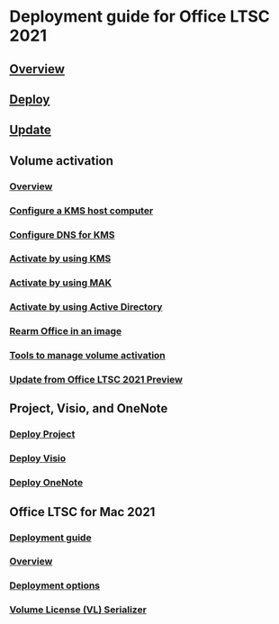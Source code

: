 # Deployment guide for Office LTSC 2021

## [Overview](overview.md)
## [Deploy](deploy.md)
## [Update](update.md)

## Volume activation
### [Overview](../vlactivation/plan-volume-activation-of-office.md?toc=/deployoffice/ltsc2021/toc.json)
### [Configure a KMS host computer](../vlactivation/configure-a-kms-host-computer-for-office.md?toc=/deployoffice/ltsc2021/toc.json)
### [Configure DNS for KMS](../vlactivation/configure-dns-to-activate-office-by-using-kms.md?toc=/deployoffice/ltsc2021/toc.json)
### [Activate by using KMS](../vlactivation/activate-office-by-using-kms.md?toc=/deployoffice/ltsc2021/toc.json)
### [Activate by using MAK](../vlactivation/activate-office-by-using-mak.md?toc=/deployoffice/ltsc2021/toc.json)
### [Activate by using Active Directory](../vlactivation/activate-office-by-using-active-directory.md?toc=/deployoffice/ltsc2021/toc.json)
### [Rearm Office in an image](../vlactivation/rearm-an-office-installation-on-an-image-when-using-kms-to-activate.md?toc=/deployoffice/ltsc2021/toc.json)
### [Tools to manage volume activation](../vlactivation/tools-to-manage-volume-activation-of-office.md?toc=/deployoffice/ltsc2021/toc.json)
### [Update from Office LTSC 2021 Preview](update-from-preview.md)

## Project, Visio, and OneNote
### [Deploy Project](../deployment-guide-for-project.md?toc=/deployoffice/ltsc2021/toc.json#deploy-a-volume-licensed-version-of-project-2021)
### [Deploy Visio](../deployment-guide-for-visio.md?toc=/deployoffice/ltsc2021/toc.json#deploy-visio-ltsc-2021)
### [Deploy OneNote](../deployment-guide-onenote.md?toc=/deployoffice/ltsc2021/toc.json)

## Office LTSC for Mac 2021
### [Deployment guide](../mac/deployment-guide-for-office-for-mac.md?toc=/deployoffice/ltsc2021/toc.json)
### [Overview](../mac/what-s-new-for-admins-in-office-for-mac.md?toc=/deployoffice/ltsc2021/toc.json)
### [Deployment options](../mac/deployment-options-for-office-for-mac.md?toc=/deployoffice/ltsc2021/toc.json)
### [Volume License (VL) Serializer](../mac/volume-license-serializer.md?toc=/deployoffice/ltsc2021/toc.json)